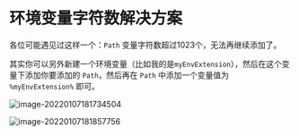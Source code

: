 # 环境变量字符数解决方案


<!--more-->

各位可能遇见过这样一个：`Path` 变量字符数超过1023个，无法再继续添加了。

其实你可以另外新建一个环境变量（比如我的是`myEnvExtension`），然后在这个变量下添加你要添加的 `Path`，然后再在 `Path` 中添加一个变量值为 `%myEnvExtension%` 即可。

![image-20220107181734504](https://s2.loli.net/2022/01/07/BjuasOCpk2HUDzr.png)

![image-20220107181857756](https://s2.loli.net/2022/01/07/2EJYS7FLlqy8j3a.png)

